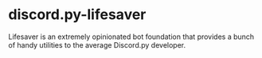 # discord.py-lifesaver

Lifesaver is an extremely opinionated bot foundation that provides a bunch of
handy utilities to the average Discord.py developer.
